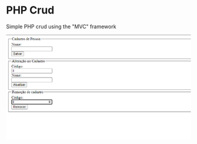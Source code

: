 # PHP Crud
Simple PHP crud using the "MVC" framework

![Alt text](https://github.com/barrosgusta/php-crud/blob/main/screenshots/form.png)
